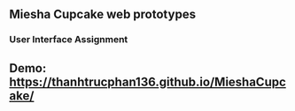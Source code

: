 ## Miesha Cupcake web prototypes

### User Interface Assignment

## Demo: https://thanhtrucphan136.github.io/MieshaCupcake/
